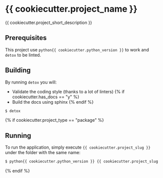 # {{ cookiecutter.project_name }}

{{ cookiecutter.project_short_description }}


## Prerequisites

This project use `python{{ cookiecutter.python_version }}` to work and `detox` to be linted.


## Building

By running `detox` you will:
* Validate the coding style (thanks to a lot of linters)
{% if cookiecutter.has_docs == "y" %}
* Build the docs using sphinx
{% endif %}

```bash
$ detox
```

{% if cookiecutter.project_type == "package" %}
## Running

To run the application, simply execute `{{ cookiecutter.project_slug }}` under the folder with the same name:

```bash
$ python{{ cookiecutter.python_version }} {{ cookiecutter.project_slug }}/{{ cookiecutter.project_slug }}
```
{% endif %}
